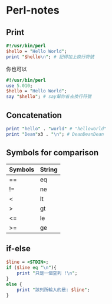 # Perl-notes
## Print
```perl
#!/usr/bin/perl
$hello = "Hello World";
print "$hello\n"; # 記得加上換行符號
```
你也可以
```perl
#!/usr/bin/perl
use 5.010;
$hello = "Hello World";
say "$hello"; # say幫你省去換行符號
```

## Concatenation
```perl
print "hello" . "world" # "helloworld"
print "Dean"x3 . "\n"; # DeanDeanDean
```

## Symbols for comparison
|Symbols|String|
|-|-|
|==|eq|
|!=|ne|
|<|lt|
|>|gt|
|<=|le|
|>=|ge|

## if-else
```perl
$line = <STDIN>;
if ($line eq "\n"){
    print "只是一個空列 !\n";
}
else {
    print "該列所輸入的是: $line";
}
```